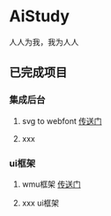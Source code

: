 # AiStudy
人人为我，我为人人


## 已完成项目

### 集成后台
1. svg to webfont [传送门](http://baidu.com)

2. xxx


### ui框架
1. wmu框架 [传送门](http://baidu.com)


2. xxx ui框架
